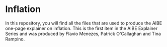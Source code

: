 # Inflation
In this repository, you will find all the files that are used to produce the AIBE one-page explainer on inflation. This is the first item in the AIBE Explainer Series and was produced by Flavio Menezes, Patrick O'Callaghan and Tina Rampino.
